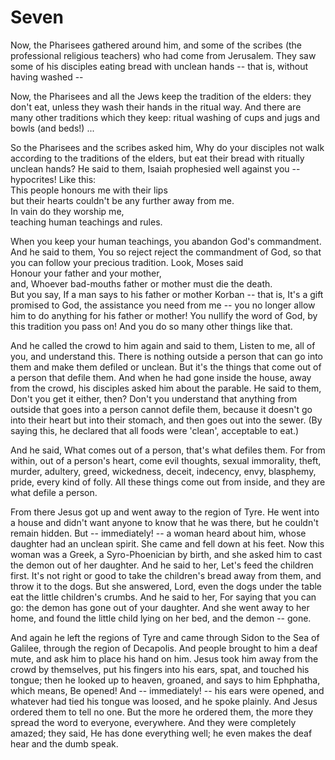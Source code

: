 # Seven

Now, the Pharisees gathered around him, and some of the scribes (the professional religious teachers) who had come from Jerusalem. They saw some of his disciples eating bread with unclean hands -- that is, without having washed --

Now, the Pharisees and all the Jews keep the tradition of the elders: they don't eat, unless they wash their hands in the ritual way. And there are many other traditions which they keep: ritual washing of cups and jugs and bowls (and beds!) ...

So the Pharisees and the scribes asked him, Why do your disciples not walk according to the traditions of the elders, but eat their bread with ritually unclean hands? He said to them, Isaiah prophesied well against you -- hypocrites! Like this:  
This people honours me with their lips  
but their hearts couldn't be any further away from me.  
In vain do they worship me,  
teaching human teachings and rules.

When you keep your human teachings, you abandon God's commandment. And he said to them, You so reject reject the commandment of God, so that you can follow your precious tradition. Look, Moses said  
Honour your father and your mother,  
and, Whoever bad-mouths father or mother must die the death.  
But you say, If a man says to his father or mother Korban -- that is, It's a gift promised to God, the assistance you need from me -- you no longer allow him to do anything for his father or mother! You nullify the word of God, by this tradition you pass on! And you do so many other things like that.

And he called the crowd to him again and said to them, Listen to me, all of you, and understand this. There is nothing outside a person that can go into them and make them defiled or unclean. But it's the things that come out of a person that defile them. And when he had gone inside the house, away from the crowd, his disciples asked him about the parable. He said to them, Don't you get it either, then? Don't you understand that anything from outside that goes into a person cannot defile them, because it doesn't go into their heart but into their stomach, and then goes out into the sewer. (By saying this, he declared that all foods were 'clean', acceptable to eat.)

And he said, What comes out of a person, that's what defiles them. For from within, out of a person's heart, come evil thoughts, sexual immorality, theft, murder, adultery, greed, wickedness, deceit, indecency, envy, blasphemy, pride, every kind of folly. All these things come out from inside, and they are what defile a person.

From there Jesus got up and went away to the region of Tyre. He went into a house and didn't want anyone to know that he was there, but he couldn't remain hidden. But -- immediately! -- a woman heard about him, whose daughter had an unclean spirit. She came and fell down at his feet. Now this woman was a Greek, a Syro-Phoenician by birth, and she asked him to cast the demon out of her daughter. And he said to her, Let's feed the children first. It's not right or good to take the children's bread away from them, and throw it to the dogs. But she answered, Lord, even the dogs under the table eat the little children's crumbs. And he said to her, For saying that you can go: the demon has gone out of your daughter. And she went away to her home, and found the little child lying on her bed, and the demon -- gone.

And again he left the regions of Tyre and came through Sidon to the Sea of Galilee, through the region of Decapolis. And people brought to him a deaf mute, and ask him to place his hand on him. Jesus took him away from the crowd by themselves, put his fingers into his ears, spat, and touched his tongue; then he looked up to heaven, groaned, and says to him Ephphatha, which means, Be opened! And -- immediately! -- his ears were opened, and whatever had tied his tongue was loosed, and he spoke plainly. And Jesus ordered them to tell no one. But the more he ordered them, the more they spread the word to everyone, everywhere. And they were completely amazed; they said, He has done everything well; he even makes the deaf hear and the dumb speak.

